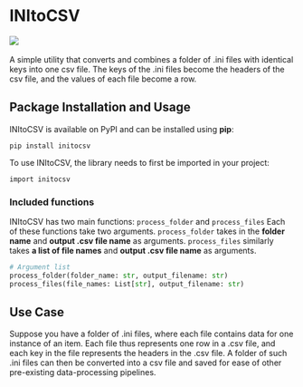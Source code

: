 # INItoCSV
![](https://img.shields.io/badge/python-3.9-lgreen)
</br></br>
 A simple utility that converts and combines a folder of .ini files with identical keys into one csv file. The keys of the .ini files become the headers of the csv file, and the values of each file become a row.

## Package Installation and Usage
INItoCSV is available on PyPI and can be installed using __pip__:
```
pip install initocsv
```

To use INItoCSV, the library needs to first be imported in your project:
```
import initocsv
```

### Included functions
INItoCSV has two main functions: `process_folder` and `process_files`
Each of these functions take two arguments. `process_folder` takes in the __folder name__ and __output .csv file name__ as arguments. `process_files` similarly takes __a list of file names__ and __output .csv file name__ as arguments.
```py
# Argument list
process_folder(folder_name: str, output_filename: str)
process_files(file_names: List[str], output_filename: str)
```

## Use Case
Suppose you have a folder of .ini files, where each file contains data for one instance of an item. Each file thus represents one row in a .csv file, and each key in the file represents the headers in the .csv file. A folder of such .ini files can then be converted into a csv file and saved for ease of other pre-existing data-processing pipelines.